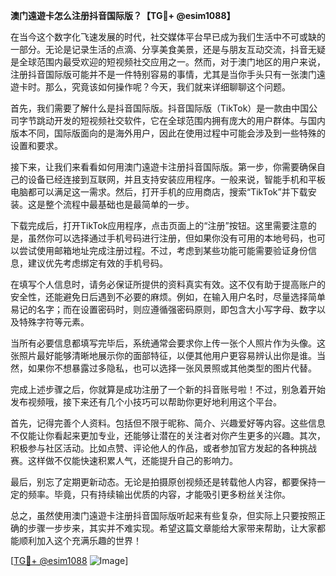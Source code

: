 **澳门遠遊卡怎么注册抖音国际版？【TG💪+ @esim1088】**

在当今这个数字化飞速发展的时代，社交媒体平台早已成为我们生活中不可或缺的一部分。无论是记录生活的点滴、分享美食美景，还是与朋友互动交流，抖音无疑是全球范围内最受欢迎的短视频社交应用之一。然而，对于澳门地区的用户来说，注册抖音国际版可能并不是一件特别容易的事情，尤其是当你手头只有一张澳门遠遊卡时。那么，究竟该如何操作呢？今天，我们就来详细聊聊这个问题。

首先，我们需要了解什么是抖音国际版。抖音国际版（TikTok）是一款由中国公司字节跳动开发的短视频社交软件，它在全球范围内拥有庞大的用户群体。与国内版本不同，国际版面向的是海外用户，因此在使用过程中可能会涉及到一些特殊的设置和要求。

接下来，让我们来看看如何用澳门遠遊卡注册抖音国际版。第一步，你需要确保自己的设备已经连接到互联网，并且支持安装应用程序。一般来说，智能手机和平板电脑都可以满足这一需求。然后，打开手机的应用商店，搜索“TikTok”并下载安装。这是整个流程中最基础也是最简单的一步。

下载完成后，打开TikTok应用程序，点击页面上的“注册”按钮。这里需要注意的是，虽然你可以选择通过手机号码进行注册，但如果你没有可用的本地号码，也可以尝试使用邮箱地址完成注册过程。不过，考虑到某些功能可能需要验证身份信息，建议优先考虑绑定有效的手机号码。

在填写个人信息时，请务必保证所提供的资料真实有效。这不仅有助于提高账户的安全性，还能避免日后遇到不必要的麻烦。例如，在输入用户名时，尽量选择简单易记的名字；而在设置密码时，则应遵循强密码原则，即包含大小写字母、数字以及特殊字符等元素。

当所有必要信息都填写完毕后，系统通常会要求你上传一张个人照片作为头像。这张照片最好能够清晰地展示你的面部特征，以便其他用户更容易辨认出你是谁。当然，如果你不想暴露过多隐私，也可以选择一张风景照或其他类型的图片代替。

完成上述步骤之后，你就算是成功注册了一个新的抖音账号啦！不过，别急着开始发布视频哦，接下来还有几个小技巧可以帮助你更好地利用这个平台。

首先，记得完善个人资料。包括但不限于昵称、简介、兴趣爱好等内容。这些信息不仅能让你看起来更加专业，还能够让潜在的关注者对你产生更多的兴趣。其次，积极参与社区活动。比如点赞、评论他人的作品，或者参加官方发起的各种挑战赛。这样做不仅能快速积累人气，还能提升自己的影响力。

最后，别忘了定期更新动态。无论是拍摄原创视频还是转载他人内容，都要保持一定的频率。毕竟，只有持续输出优质的内容，才能吸引更多粉丝关注你。

总之，虽然使用澳门遠遊卡注册抖音国际版听起来有些复杂，但实际上只要按照正确的步骤一步步来，其实并不难实现。希望这篇文章能给大家带来帮助，让大家都能顺利加入这个充满乐趣的世界！

[[TG💪+ @esim1088](https://t.me/s/esim1088) ![Image](https://i.postimg.cc/4NQfJmqS/Snipaste-2025-05-13-00-14-12.png)]